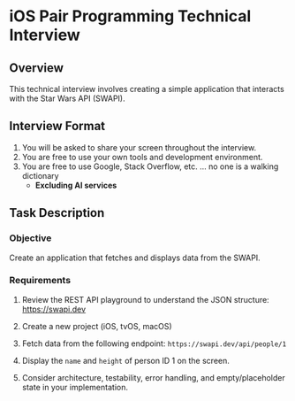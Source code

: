 # iOS Pair Programming Technical Interview

## Overview
This technical interview involves creating a simple application that interacts with the Star Wars API (SWAPI).

## Interview Format
1. You will be asked to share your screen throughout the interview.
2. You are free to use your own tools and development environment.
3. You are free to use Google, Stack Overflow, etc. ... no one is a walking dictionary
   -  **Excluding AI services**
## Task Description

### Objective
Create an application that fetches and displays data from the SWAPI.

### Requirements
1. Review the REST API playground to understand the JSON structure: https://swapi.dev

2. Create a new project (iOS, tvOS, macOS)

3. Fetch data from the following endpoint: `https://swapi.dev/api/people/1`

4. Display the `name` and `height` of person ID 1 on the screen.

5. Consider architecture, testability, error handling, and empty/placeholder state in your implementation.
